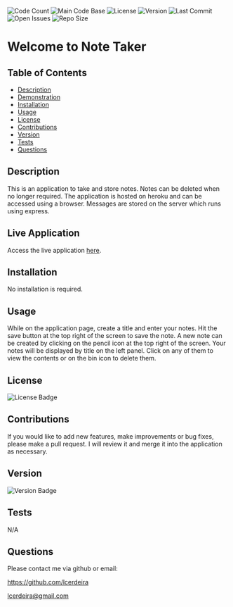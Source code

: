 
  ![Code Count](https://img.shields.io/github/languages/count/lcerdeira/notetaker) 
  ![Main Code Base](https://img.shields.io/github/languages/top/lcerdeira/notetaker) 
  ![License](https://img.shields.io/badge/license-MIT-blue) 
  ![Version](https://img.shields.io/badge/version-1.0-red) 
  ![Last Commit](https://img.shields.io/github/last-commit/lcerdeira/notetaker) 
  ![Open Issues](https://img.shields.io/github/issues-raw/lcerdeira/notetaker) 
  ![Repo Size](https://img.shields.io/github/repo-size/lcerdeira/notetaker)

  # Welcome to Note Taker


  ## Table of Contents

  * [Description](#Description)
  * [Demonstration](#Demonstration)
  * [Installation](#Installation)
  * [Usage](#Usage)
  * [License](#License)
  * [Contributions](#Contributions)
  * [Version](#Version)
  * [Tests](#Tests)
  * [Questions](#Questions)


  ## Description

  This is an application to take and store notes. Notes can be deleted when no longer required. The application is hosted on heroku and can be accessed using a browser. Messages are stored on the server which runs using express.


  ## Live Application

  Access the live application [here](https://notetakerlc.herokuapp.com/m/).
  
  ## Installation

  No installation is required. 


  ## Usage

  While on the application page, create a title and enter your notes. Hit the save button at the top right of the screen to save the note. A new note can be created by clicking on the pencil icon at the top right of the screen. Your notes will be displayed by title on the left panel. Click on any of them to view the contents or on the bin icon to delete them.


  ## License

  ![License Badge](https://img.shields.io/badge/license-MIT-blue)

  ## Contributions

  If you would like to add new features, make improvements or bug fixes, please make a pull request. I will review it and merge it into the application as necessary.

  ## Version

  ![Version Badge](https://img.shields.io/badge/version-1.0-red)


  ## Tests

  N/A

  ## Questions

  Please contact me via github or email:

  https://github.com/lcerdeira 

  lcerdeira@gmail.com